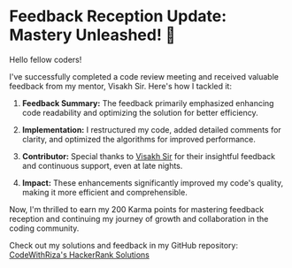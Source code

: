 # Feedback Reception Update: Mastery Unleashed! 🚀

Hello fellow coders!

I've successfully completed a code review meeting and received valuable feedback from my mentor, Visakh Sir. Here's how I tackled it:

1. **Feedback Summary:** The feedback primarily emphasized enhancing code readability and optimizing the solution for better efficiency.

2. **Implementation:** I restructured my code, added detailed comments for clarity, and optimized the algorithms for improved performance.

3. **Contributor:** Special thanks to [Visakh Sir](https://github.com/vishakh-abhayan) for their insightful feedback and continuous support, even at late nights.

4. **Impact:** These enhancements significantly improved my code's quality, making it more efficient and comprehensible.

Now, I'm thrilled to earn my 200 Karma points for mastering feedback reception and continuing my journey of growth and collaboration in the coding community.

Check out my solutions and feedback in my GitHub repository: [CodeWithRiza's HackerRank Solutions](https://github.com/CODEWITHRIZA/Hackerrank-Solutions)
